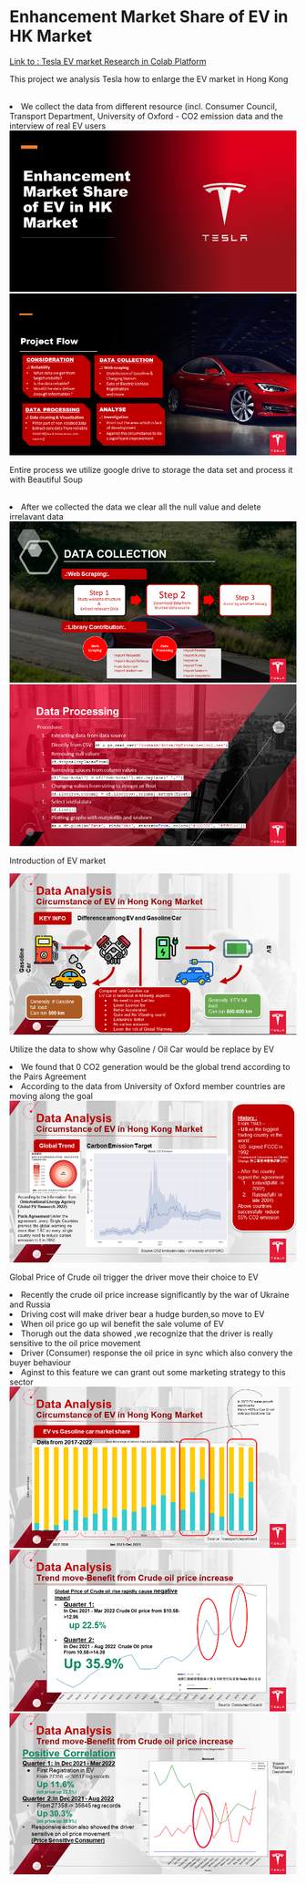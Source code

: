 <body>
<h1> Enhancement Market Share of EV in HK Market </h1>
<a href ="https://github.com/dndworkshop/tesla_hkmarket_research">Link to : Tesla EV market Research in Colab Platform</a>
  
<p>This project we analysis Tesla how to enlarge the EV market in Hong Kong</p> <br>
<li>We collect the data from different resource (incl. Consumer Council, Transport Department, University of Oxford - CO2 emission data and the interview of real EV users</li>
<img src ="https://github.com/dndworkshop/tesla_hkmarket_research/blob/main/Slide1.PNG" >
<img src ="https://github.com/dndworkshop/tesla_hkmarket_research/blob/main/Slide2.PNG">

<p>Entire process we utilize google drive to storage the data set and process it with Beautiful Soup</p><br>
  <li>After we collected the data we clear all the null value and delete irrelavant data</li>
<img src ="https://github.com/dndworkshop/tesla_hkmarket_research/blob/main/Slide3.PNG">
<img src ="https://github.com/dndworkshop/tesla_hkmarket_research/blob/main/Slide4.PNG">
<br>  
<p>Introduction of EV market</p>
<img src ="https://github.com/dndworkshop/tesla_hkmarket_research/blob/main/Slide8.PNG">
<br>  
<p>Utilize the data to show why Gasoline / Oil Car would be replace by EV </p>
  <li>We found that 0 CO2 generation would be the global trend according to the Pairs Agreement</li>
  <li>According to the data from University of Oxford member countries are moving along the goal</li>
<img src ="https://github.com/dndworkshop/tesla_hkmarket_research/blob/main/Slide9.PNG">
<br>
  
  <p>Global Price of Crude oil trigger the driver move their choice to EV</p>
  <li>Recently the crude oil price increase significantly by the war of Ukraine and Russia</li>
  <li>Driving cost will make driver bear a hudge burden,so move to EV </li>
  <li>When oil price go up wil benefit the sale volume of EV</li>
  <li>Thorugh out the data showed ,we recognize that the driver is really sensitive to the oil price movement</li>
  <li>Driver (Consumer) response the oil price in sync which also convery the buyer behaviour </li>
  <li>Aginst to this feature we can grant out some marketing strategy to this sector</li>
  <img src ="https://github.com/dndworkshop/tesla_hkmarket_research/blob/main/Slide10.PNG">
  <img src ="https://github.com/dndworkshop/tesla_hkmarket_research/blob/main/Slide11.PNG">
  <img src ="https://github.com/dndworkshop/tesla_hkmarket_research/blob/main/Slide12.PNG">

</body>
